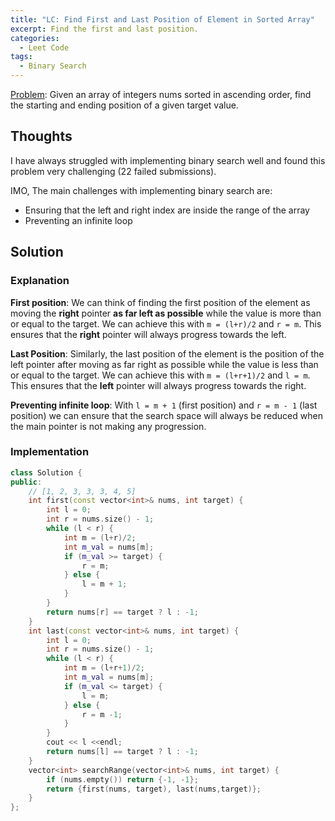 ```yaml
---
title: "LC: Find First and Last Position of Element in Sorted Array"
excerpt: Find the first and last position.
categories:
  - Leet Code
tags:
  - Binary Search 
---
```


[Problem](https://leetcode.com/problems/find-first-and-last-position-of-element-in-sorted-array/): 
Given an array of integers nums sorted in ascending order, find the starting and 
ending position of a given target value.

## Thoughts

I have always struggled with implementing binary search well and found this problem
very challenging (22 failed submissions).

IMO, The main challenges with implementing binary search are:
* Ensuring that the left and right index are inside the range of the array
* Preventing an infinite loop

## Solution

### Explanation

**First position**: We can think of finding the first position of the element as moving the **right**
pointer **as far left as possible** while the value is more than or equal to the target.
We can achieve this with `m = (l+r)/2` and `r = m`. This ensures that the **right**
pointer will always progress towards the left.

**Last Position**: Similarly, the last position of the element is the position of the left pointer
after moving as far right as possible while the value is less than or equal to the
target. We can achieve this with `m = (l+r+1)/2` and `l = m`. This ensures that
the **left** pointer will always progress towards the right.

**Preventing infinite loop**: With `l = m + 1` (first position) and `r = m - 1` (last position) we can
ensure that the search space will always be reduced when the main pointer is not making any progression.


### Implementation

```cpp
class Solution {
public:
    // [1, 2, 3, 3, 3, 4, 5]
    int first(const vector<int>& nums, int target) {
        int l = 0;
        int r = nums.size() - 1;
        while (l < r) {
            int m = (l+r)/2;
            int m_val = nums[m];
            if (m_val >= target) {
                r = m;
            } else {
                l = m + 1;
            }
        }
        return nums[r] == target ? l : -1;
    }
    int last(const vector<int>& nums, int target) {
        int l = 0;
        int r = nums.size() - 1;
        while (l < r) {
            int m = (l+r+1)/2;
            int m_val = nums[m];
            if (m_val <= target) {
                l = m;
            } else {
                r = m -1;
            }
        }
        cout << l <<endl;
        return nums[l] == target ? l : -1;
    }
    vector<int> searchRange(vector<int>& nums, int target) {
        if (nums.empty()) return {-1, -1};
        return {first(nums, target), last(nums,target)};
    }
};
```
